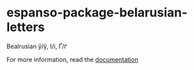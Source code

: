 # espanso-package-belarusian-letters
Bealrusian ў/ў, I/i, Ґ/ґ

For more information, read the [documentation](https://espanso.org/docs/)
